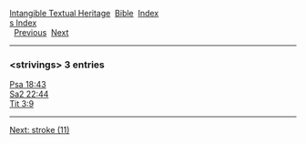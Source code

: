 [Intangible Textual Heritage](../../index)  [Bible](../index) 
[Index](index)   
[s Index](_s_)  
  [Previous](c11034)  [Next](c11036) 

------------------------------------------------------------------------

### &lt;strivings&gt; 3 entries

[Psa 18:43](../kjv/psa018.htm#043)  
[Sa2 22:44](../kjv/sa2022.htm#044)  
[Tit 3:9](../kjv/tit003.htm#009)  

------------------------------------------------------------------------

[Next: stroke (11)](c11036)
